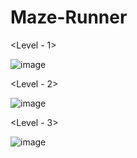 # Maze-Runner

<Level - 1>

![image](https://user-images.githubusercontent.com/79328858/171165432-039ada76-6737-4fce-8d42-386b6fb17035.png)

<Level - 2>

![image](https://user-images.githubusercontent.com/79328858/171165517-c2d7a27f-3c07-434a-b054-bee953057760.png)

<Level - 3>

![image](https://user-images.githubusercontent.com/79328858/171165571-a6c57092-e983-4ff9-bb67-66f67802504f.png)
